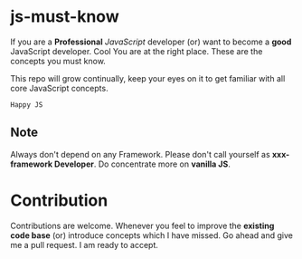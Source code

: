 # js-must-know

If you are a **Professional** *JavaScript* developer (or) want to become a **good** JavaScript developer. Cool You are at the right place.
These are the concepts you must know.       

This repo will grow continually, keep your eyes on it to get familiar with all core JavaScript concepts.

`Happy JS`

## Note
Always don't depend on any Framework.
Please don't call yourself as **xxx-framework Developer**. Do concentrate more on **vanilla JS**.

# Contribution
Contributions are welcome. Whenever you feel to improve the **existing code base** (or) introduce concepts which I have missed.
Go ahead and give me a pull request. I am ready to accept.
